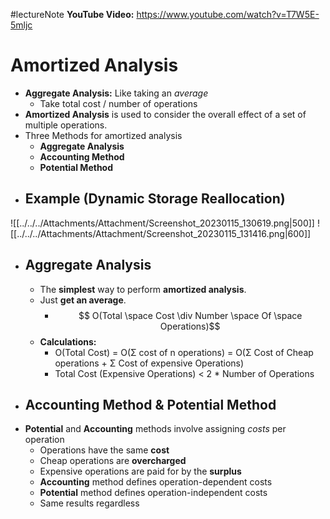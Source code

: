 #lectureNote
 **YouTube Video:** https://www.youtube.com/watch?v=T7W5E-5mljc
# Amortized Analysis
- **Aggregate Analysis:** Like taking an *average*
	- Take total cost / number of operations
- **Amortized Analysis** is used to consider the overall effect of a set of multiple operations.
- Three Methods for amortized analysis
	- **Aggregate Analysis**
	- **Accounting Method**
	- **Potential Method**
- ## Example (Dynamic Storage Reallocation)
![[../../../Attachments/Attachment/Screenshot_20230115_130619.png|500]]
![[../../../Attachments/Attachment/Screenshot_20230115_131416.png|600]]
- ## Aggregate Analysis
	- The **simplest** way to perform **amortized analysis**.
	- Just **get an average**.
		- $$ O(Total \space Cost \div Number \space Of \space Operations)$$
	- **Calculations:**
		- O(Total Cost) = O(Σ cost of n operations) = O(Σ Cost of Cheap operations + Σ Cost of expensive Operations)
		- Total Cost (Expensive Operations) < 2 * Number of Operations
- ## Accounting Method & Potential Method
- **Potential** and **Accounting** methods involve assigning *costs* per operation
	- Operations have the same **cost**
	- Cheap operations are **overcharged**
	- Expensive operations are paid for by the **surplus**
	- **Accounting** method defines operation-dependent costs
	- **Potential** method defines operation-independent costs
	- Same results regardless